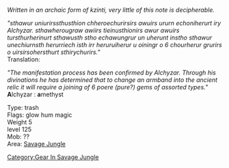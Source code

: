 *Written in an archaic form of kzinti, very little of this note is
decipherable.*

*"sthawur uniurirssthusthion chheroechurirsirs awuirs ururn echoniherurt
iry Alchyzar. sthawherougraw awiirs tieinusthionirs awur awuirs
tursthurherinurt sthawusth stho echawungrur un uherunt instho sthawur
unechiurnsth herurriech isth irr heruruiherur u oiningr o 6 chourherur
grurirs o uirsirsohersthurt sthirychurirs."*  
Translation:

*"The manifestation process has been confirmed by Alchyzar. Through his
divinations he has determined that to change an armband into the ancient
relic it will require a joining of 6 poere (pure?) gems of assorted
types."*  
**A**lchyzar : **a**methyst

Type: trash  
Flags: glow hum magic  
Weight 5  
level 125  
Mob: ??  
Area: [Savage Jungle](:Category:Savage_Jungle.md "wikilink")

[Category:Gear In Savage
Jungle](Category:Gear_In_Savage_Jungle "wikilink")
